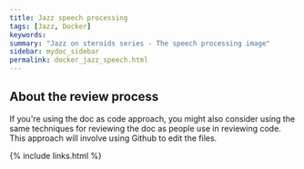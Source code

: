 ```yaml
---
title: Jazz speech processing
tags: [Jazz, Docker]
keywords:
summary: "Jazz on steroids series - The speech processing image"
sidebar: mydoc_sidebar
permalink: docker_jazz_speech.html
---
```


## About the review process

If you're using the doc as code approach, you might also consider using the same techniques for reviewing the doc as people use in reviewing code. This approach will involve using Github to edit the files.

{% include links.html %}
